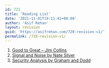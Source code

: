 ```yaml
---
id: 721
title: 'Reading List'
date: '2021-11-01T19:11:41+00:00'
author: 'Asif Rehan'
layout: revision
guid: 'https://asifrehan.com/720-revision-v1/'
permalink: /720-revision-v1/
---
```


1. [Good to Great – Jim Collins](https://www.amazon.com/Good-Great-Some-Companies-Others/dp/0066620996)
2. [Signal and Noise by Nate Silver](https://www.amazon.com/Signal-Noise-Many-Predictions-Fail-but-ebook/dp/B007V65R54/ref=sr_1_1?crid=LMPF6M0ZC15V&dchild=1&keywords=signal+and+the+noise&qid=1587913186&s=books&sprefix=signal+and+%2Cstripbooks%2C-1&sr=1-1)
3. [Security Analysis by Graham and Dodd](https://www.amazon.com/Security-Analysis-Foreword-Buffett-Editions/dp/0071592539)